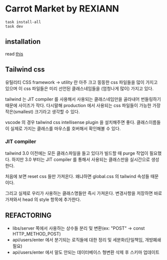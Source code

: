 # Carrot Market by REXIANN

```shell
task install-all
task dev
```

## installation

read [this](./docs/installation.md)

## Tailwind css

유틸리티 CSS framework -> utility 란 아주 크고 뚱뚱한 css 파일들을 많이 가지고 있으며 이 css 파일들은 미리 선언된
클래스네임들을 (엄청나게 많이) 가지고 있다.

tailwind 는 JIT compiler 를 사용해서 사용되는 클래스네임만을 골라내어 번들링하기 때문에 사이즈가 작다. 다시말해
production 에서 사용되는 css 파일들이 가능한 가장 작은(smallest) 크기라고 생각할 수 있다.

vscode 의 경우 tailwind css intellisense plugin 을 설치해주면 좋다. 클래스이름들이 실제로 가지는 클래스를
마우스를 호버해서 확인해볼 수 있다.

### JIT compiler

tailwind 3.0 이전에는 모든 클래스파일을 들고 있다가 빌드할 때 purge 작업이 필요했다. 하지만 3.0 부터는 JIT
compiler 를 통해서 사용되는 클래스만을 실시간으로 생성한다.

처음에 보면 reset css 들만 가져온다. 왜냐하면 global.css 의 tailwind 속성들 때문이다.

그리고 실제로 우리가 사용하는 클래스명들만 즉시 가져온다. 변경사항을 저장하면 바로 가져와서 head 의 style 항목에 추가한다.

## REFACTORING
* libs/server 쪽에서 사용하는 상수들 분리 및 변환(ex: "POST" -> const HTTP_METHOD_POST)
* api/users/enter 에서 분기되는 로직들에 대한 정리 및 세분화(단일책임, 개방폐쇄 필요)
* api/users/enter 에서 말도 안되는 데이터베이스 형변환 삭제 후 스키마 업데이트